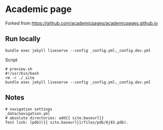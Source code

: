 # Academic page
Forked from https://github.com/academicpages/academicpages.github.io

## Run locally
```
bundle exec jekyll liveserve --config _config.yml,_config.dev.yml
```

Script
```
# preview.sh
#!/usr/bin/bash
rm -r ./_site
bundle exec jekyll liveserve --config _config.yml,_config.dev.yml
```

## Notes
```
# navigation settings
_data/navigation.yml
# absolute directories: add{{ site.baseurl}}
Test link: [pdb]({{ site.baseurl}}/files/pdb/6j83.pdb).
```
